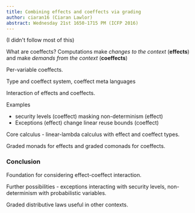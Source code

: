 ```yaml
---
title: Combining effects and coeffects via grading
author: ciaran16 (Ciaran Lawlor)
abstract: Wednesday 21st 1650-1715 PM (ICFP 2016)
---
```


(I didn't follow most of this)

What are coeffects? Computations make *changes to the context* (**effects**) and make *demands from the context* (**coeffects**)

Per-variable coeffects.

Type and coeffect system, coeffect meta languages

Interaction of effects and coeffects.

Examples
- security levels (coeffect) masking non-determinism (effect)
- Exceptions (effect) change linear reuse bounds (coeffect)

Core calculus - linear-lambda calculus with effect and coeffect types.

Graded monads for effects and graded comonads for coeffects.

### Conclusion

Foundation for considering effect-coeffect interaction.

Further possibilities - exceptions interacting with security levels, non-determinism with probabilistic variables.

Graded distributive laws useful in other contexts.
